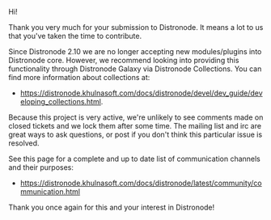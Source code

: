 Hi!

Thank you very much for your submission to Distronode. It means a lot to us that you've taken the time to contribute.

Since Distronode 2.10 we are no longer accepting new modules/plugins into Distronode core.  However, we recommend looking into providing this functionality through Distronode Galaxy via Distronode Collections. You can find more information about collections at:

* https://distronode.khulnasoft.com/docs/distronode/devel/dev_guide/developing_collections.html.

Because this project is very active, we're unlikely to see comments made on closed tickets and we lock them after some time.
The mailing list and irc are great ways to ask questions, or post if you don't think this particular issue is resolved.

See  this page for a complete and up to date list of communication channels and their purposes:

* https://distronode.khulnasoft.com/docs/distronode/latest/community/communication.html

Thank you once again for this and your interest in Distronode!
